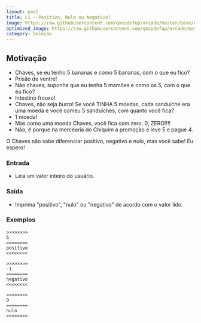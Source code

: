 ```yaml
---
layout: post
title: L1 - Positivo, Nulo ou Negativo?
image: https://raw.githubusercontent.com/qxcodefup/arcade/master/base/026/__capa.jpg
optimized_image: https://raw.githubusercontent.com/qxcodefup/arcade/master/base/.thumb/026/Readme.jpg
category: Seleção
---
```

<!-- DON'T EDIT THIS FILE, GENERATED BY SCRIPT -->
<!-- DON'T EDIT THIS FILE, GENERATED BY SCRIPT -->
<!-- DON'T EDIT THIS FILE, GENERATED BY SCRIPT -->
<!-- DON'T EDIT THIS FILE, GENERATED BY SCRIPT -->
<!-- DON'T EDIT THIS FILE, GENERATED BY SCRIPT -->



## Motivação

- Chaves, se eu tenho 5 bananas e como 5 bananas, com o que eu fico?
- Prisão de ventre!
- Não chaves, suponha que eu tenha 5 mamões e como os 5, com o que eu fico?
- Intestino frouxo!
- Chaves, não seja burro! Se você TINHA 5 moedas, cada sanduíche era uma moeda
e você comeu 5 sanduíches, com quanto você fica?
- 1 moeda!
- Mas como uma moeda Chaves, você fica com zero, 0, ZERO!!!!
- Não, é porque na mercearia do Chiquim a promoção é leve 5 e pague 4.

O Chaves não sabe diferenciar positivo, negativo e nulo, mas você sabe!
Eu espero!

### Entrada
- Leia um valor inteiro do usuário.

### Saída
- Imprima "positivo", "nulo" ou "negativo" de acordo com o valor lido.

### Exemplos

```
>>>>>>>>
5
========
positivo
<<<<<<<<

>>>>>>>>
-1
========
negativo
<<<<<<<<

>>>>>>>>
0
========
nulo
<<<<<<<<
```

